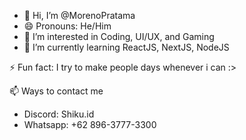 - 👋 Hi, I’m @MorenoPratama
- 😄 Pronouns: He/Him
- 👀 I’m interested in Coding, UI/UX, and Gaming
- 🌱 I’m currently learning ReactJS, NextJS, NodeJS

⚡ Fun fact: I try to make people days whenever i can :>


📫 Ways to contact me
- Discord: Shiku.id
- Whatsapp: +62 896-3777-3300

